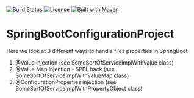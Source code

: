 [![Build Status](https://travis-ci.org/fdlessard/SpringBootConfigurationProject.svg)](https://travis-ci.org/fdlessard/SpringBootConfigurationProject)
[![License](http://img.shields.io/:license-mit-blue.svg)](https://github.com/fdlessard/SpringBootConfigurationProject/blob/master/LICENSE)
[![Built with Maven](http://maven.apache.org/images/logos/maven-feather.png)](http://maven.org/)


# SpringBootConfigurationProject

Here we look at 3 different ways to handle files properties in SpringBoot

1.  @Value injection (see SomeSortOfServiceImplWithValue class)
2.  @Value Map injection - SPEL hack (see SomeSortOfServiceImplWithValueMap class)
3.  @ConfigurationProperties injection (see SomeSortOfServiceImplWithPropertyObject class)


   
   

